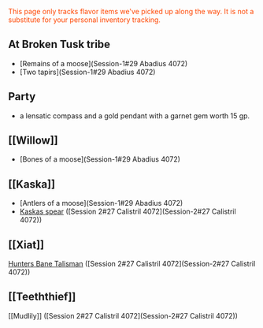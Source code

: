 <font style="color:orangered">This page only tracks flavor items we've picked up along the way. It is not a substitute for your personal inventory tracking.</font>

## At Broken Tusk tribe
- [Remains of a moose](Session-1#29 Abadius 4072)
- [Two tapirs](Session-1#29 Abadius 4072)

## Party
-  a lensatic compass and a gold pendant with a garnet gem worth 15 gp.

## [[Willow]]
- [Bones of a moose](Session-1#29 Abadius 4072)

## [[Kaska]]
- [Antlers of a moose](Session-1#29 Abadius 4072)
-  [Kaskas spear](Kaskas-spear) ([Session 2#27 Calistril 4072](Session-2#27 Calistril 4072))

## [[Xiat]]
[Hunters Bane Talisman](Hunters-Bane-Talisman)  ([Session 2#27 Calistril 4072](Session-2#27 Calistril 4072))

## [[Teeththief]]
[[Mudlily]]  ([Session 2#27 Calistril 4072](Session-2#27 Calistril 4072))